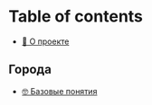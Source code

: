 # Table of contents

* [👋 О проекте](README.md)

## Города <a href="#towns" id="towns"></a>

* [🤓 Базовые понятия](towns/basics.md)
